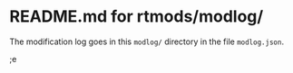 # README.md for rtmods/modlog/

The modification log goes in this `modlog/` directory in
the file `modlog.json`.

;e